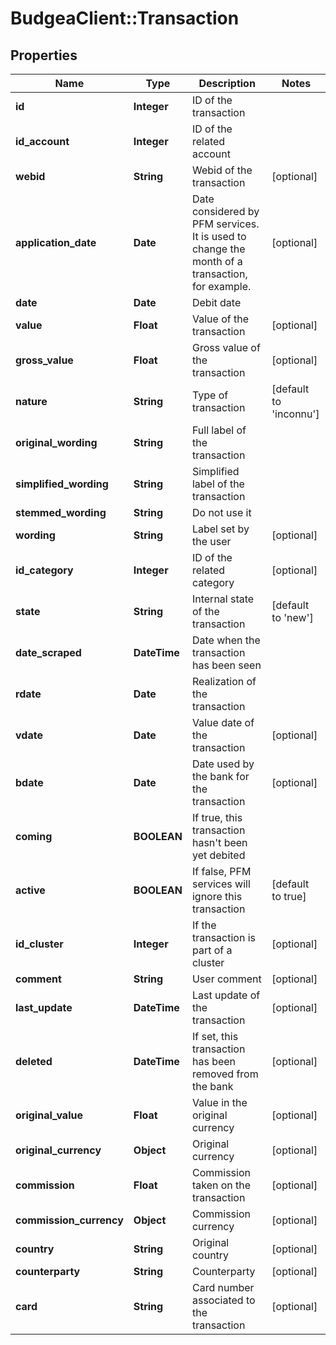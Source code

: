 # BudgeaClient::Transaction

## Properties
Name | Type | Description | Notes
------------ | ------------- | ------------- | -------------
**id** | **Integer** | ID of the transaction | 
**id_account** | **Integer** | ID of the related account | 
**webid** | **String** | Webid of the transaction | [optional] 
**application_date** | **Date** | Date considered by PFM services. It is used to change the month of a transaction, for example. | [optional] 
**date** | **Date** | Debit date | 
**value** | **Float** | Value of the transaction | [optional] 
**gross_value** | **Float** | Gross value of the transaction | [optional] 
**nature** | **String** | Type of transaction | [default to &#39;inconnu&#39;]
**original_wording** | **String** | Full label of the transaction | 
**simplified_wording** | **String** | Simplified label of the transaction | 
**stemmed_wording** | **String** | Do not use it | 
**wording** | **String** | Label set by the user | [optional] 
**id_category** | **Integer** | ID of the related category | [optional] 
**state** | **String** | Internal state of the transaction | [default to &#39;new&#39;]
**date_scraped** | **DateTime** | Date when the transaction has been seen | 
**rdate** | **Date** | Realization of the transaction | 
**vdate** | **Date** | Value date of the transaction | [optional] 
**bdate** | **Date** | Date used by the bank for the transaction | [optional] 
**coming** | **BOOLEAN** | If true, this transaction hasn&#39;t been yet debited | 
**active** | **BOOLEAN** | If false, PFM services will ignore this transaction | [default to true]
**id_cluster** | **Integer** | If the transaction is part of a cluster | [optional] 
**comment** | **String** | User comment | [optional] 
**last_update** | **DateTime** | Last update of the transaction | [optional] 
**deleted** | **DateTime** | If set, this transaction has been removed from the bank | [optional] 
**original_value** | **Float** | Value in the original currency | [optional] 
**original_currency** | **Object** | Original currency | [optional] 
**commission** | **Float** | Commission taken on the transaction | [optional] 
**commission_currency** | **Object** | Commission currency | [optional] 
**country** | **String** | Original country | [optional] 
**counterparty** | **String** | Counterparty | [optional] 
**card** | **String** | Card number associated to the transaction | [optional] 


